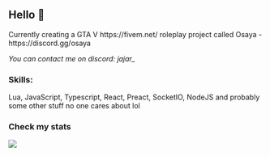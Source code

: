 ## Hello 👀
<p>
Currently creating a GTA V https://fivem.net/ roleplay project called Osaya - https://discord.gg/osaya

*You can contact me on discord: jajar_*
</p>

### Skills:
<p>Lua, JavaScript, Typescript, React, Preact, SocketIO, NodeJS and probably some other stuff no one cares about lol</p>

### Check my stats
<p>
<!--   <img align = 'left' src="https://github-readme-stats.vercel.app/api?username=JajarGaming&include_all_commits=true&theme=github_dark&show_icons=true&hide_border=true&count_private=true"/> -->
 	<img align = 'left' src="https://github-readme-stats.vercel.app/api/wakatime?username=Jajar&theme=github_dark&hide_border=true&layout=compact&langs_count=8" />
</p>

